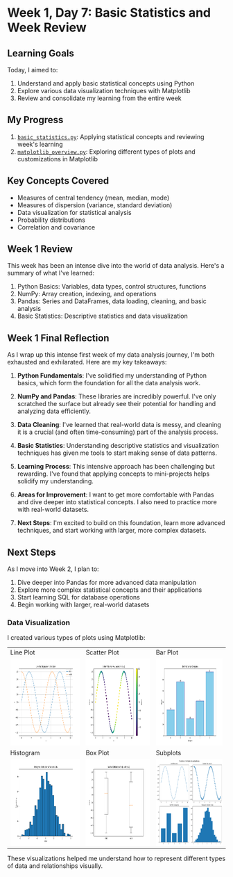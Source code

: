 # Week 1, Day 7: Basic Statistics and Week Review

## Learning Goals

Today, I aimed to:
1. Understand and apply basic statistical concepts using Python
2. Explore various data visualization techniques with Matplotlib
3. Review and consolidate my learning from the entire week


## My Progress

1. [`basic_statistics.py`](./basic_statistics.py): Applying statistical concepts and reviewing week's learning
2. [`matplotlib_overview.py`](./matplotlib_overview.py): Exploring different types of plots and customizations in Matplotlib

## Key Concepts Covered

- Measures of central tendency (mean, median, mode)
- Measures of dispersion (variance, standard deviation)
- Data visualization for statistical analysis
- Probability distributions
- Correlation and covariance

## Week 1 Review

This week has been an intense dive into the world of data analysis. Here's a summary of what I've learned:

1. Python Basics: Variables, data types, control structures, functions
2. NumPy: Array creation, indexing, and operations
3. Pandas: Series and DataFrames, data loading, cleaning, and basic analysis
4. Basic Statistics: Descriptive statistics and data visualization

## Week 1 Final Reflection

As I wrap up this intense first week of my data analysis journey, I'm both exhausted and exhilarated. Here are my key takeaways:

1. **Python Fundamentals**: I've solidified my understanding of Python basics, which form the foundation for all the data analysis work.

2. **NumPy and Pandas**: These libraries are incredibly powerful. I've only scratched the surface but already see their potential for handling and analyzing data efficiently.

3. **Data Cleaning**: I've learned that real-world data is messy, and cleaning it is a crucial (and often time-consuming) part of the analysis process.

4. **Basic Statistics**: Understanding descriptive statistics and visualization techniques has given me tools to start making sense of data patterns.

5. **Learning Process**: This intensive approach has been challenging but rewarding. I've found that applying concepts to mini-projects helps solidify my understanding.

6. **Areas for Improvement**: I want to get more comfortable with Pandas and dive deeper into statistical concepts. I also need to practice more with real-world datasets.

7. **Next Steps**: I'm excited to build on this foundation, learn more advanced techniques, and start working with larger, more complex datasets.


## Next Steps

As I move into Week 2, I plan to:
1. Dive deeper into Pandas for more advanced data manipulation
2. Explore more complex statistical concepts and their applications
3. Start learning SQL for database operations
4. Begin working with larger, real-world datasets

### Data Visualization
I created various types of plots using Matplotlib:

<table>
  <tr>
    <td>Line Plot</td>
    <td>Scatter Plot</td>
    <td>Bar Plot</td>
  </tr>
  <tr>
    <td><img width="300" height="200" src="../../visualization_assets/line_plot.png"></td>
    <td><img width="300" height="200" src="../../visualization_assets/scatter_plot.png"></td>
    <td><img width="300" height="200" src="../../visualization_assets/bar_plot.png"></td>
  </tr>
  <tr>
    <td>Histogram</td>
    <td>Box Plot</td>
    <td>Subplots</td>
  </tr>
  <tr>
    <td><img width="300" height="200" src="../../visualization_assets/histogram.png"></td>
    <td><img width="300" height="200" src="../../visualization_assets/box_plot.png"></td>
    <td><img width="300" height="200" src="../../visualization_assets/subplots.png"></td>
  </tr>
</table>

These visualizations helped me understand how to represent different types of data and relationships visually.
